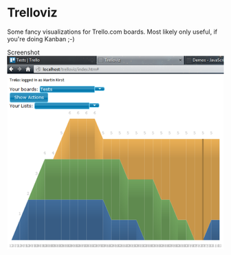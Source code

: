 Trelloviz
=========

Some fancy visualizations for Trello.com boards.
Most likely only useful, if you're doing Kanban ;-)

Screenshot ![Screenshot from the prototype](screenshot_working_prototype.png)
